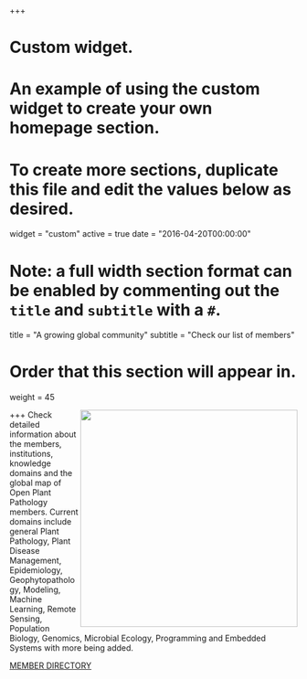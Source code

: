 +++
# Custom widget.
# An example of using the custom widget to create your own homepage section.
# To create more sections, duplicate this file and edit the values below as desired.
widget = "custom"
active = true
date = "2016-04-20T00:00:00"

# Note: a full width section format can be enabled by commenting out the `title` and `subtitle` with a `#`.
title = "A growing global community"
subtitle = "Check our list of members"

# Order that this section will appear in.
weight = 45

+++
<a href="directory/"><img src = "/img/headers/opp-screen.png" width = 380px  align = right></a>
Check detailed information about the members, institutions, knowledge domains and the global map of Open Plant Pathology members. Current domains include general Plant Pathology, Plant Disease Management, Epidemiology, Geophytopathology, Modeling, Machine Learning, Remote Sensing, Population Biology, Genomics, Microbial Ecology, Programming and Embedded Systems with more being added.

<a href="directory/" class="btn btn-primary btn-outline">MEMBER DIRECTORY</a> 
